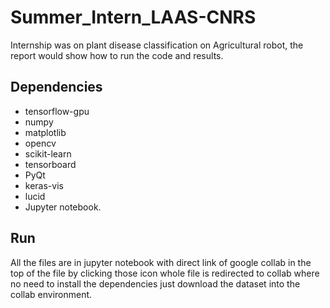 # Summer_Intern_LAAS-CNRS

Internship was on plant disease classification on Agricultural robot, the report would show how to run the code and results.

## Dependencies
* tensorflow-gpu
* numpy
* matplotlib
* opencv
* scikit-learn
* tensorboard
* PyQt
* keras-vis
* lucid
* Jupyter notebook.

## Run 
 All the files are in jupyter notebook with direct link of google collab in the top of the file by clicking those icon whole file is redirected to collab where no need to install the dependencies just download the dataset into the collab environment.
